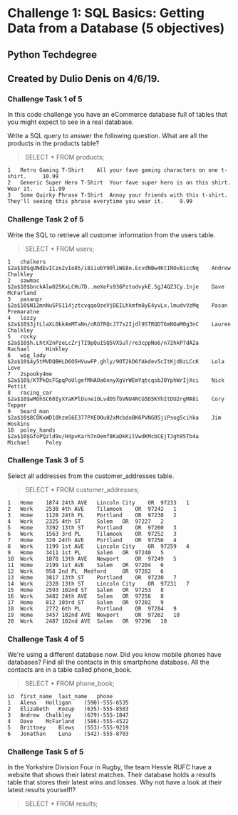 # Challenge 1: SQL Basics: Getting Data from a Database (5 objectives)
## Python Techdegree
## Created by Dulio Denis on 4/6/19.

### Challenge Task 1 of 5
In this code challenge you have an eCommerce database full of tables that you might expect to see in a real database.

Write a SQL query to answer the following question. What are all the products in the products table?

> SELECT * FROM products;
```id 	name 	description 	price
1 	Retro Gaming T-Shirt 	All your fave gaming characters on one t-shirt. 	10.99
2 	Generic Super Hero T-Shirt 	Your fave super hero is on this shirt. Wear it. 	11.99
3 	Some Quirky Phrase T-Shirt 	Annoy your friends with this t-shirt. They'll seeing this phrase everytime you wear it. 	9.99
```

### Challenge Task 2 of 5

Write the SQL to retrieve all customer information from the users table.

> SELECT * FROM users;
```id 	username 	password 	first_name 	last_name
1 	chalkers 	$2a$10$qUNdEvICzo2vIo85/i8iiubY90liWE8o.EcvdNBw4KtINOv8iccNq 	Andrew 	Chalkley
2 	sawmac 	$2a$10$bnckAlwO2SKxLCHu7D..meXeFs936PztodvykE.SgJ4QZ3Cy.1nje 	Dave 	McFarland
3 	pasanpr 	$2a$10$N12mnNuSFS114jztcvqqoOzeVjDEILhkmfm8yE4yvLx.lmudvVzMq 	Pasan 	Premaratne
4 	lozzy 	$2a$10$3jtLlaXL0kk4mMTaNn/oRO7RQcJ77s2Ijdl9STRQDT6mNOaM0g3nC 	Lauren 	Chalkley
5 	rocky 	$2a$10$h.LhtX2nPzeLcZrjTI9pQu1SQ5VXSuT/re3cppNo6/n72hkP7dA2a 	Rachael 	Hinkley
6 	wig_lady 	$2a$10$4y5tMVDQBHLD6O5HVuwFP.ghly/9OT2kD6fAkdev5cItKjd0zLCcK 	Lola 	Love
7 	2spooky4me 	$2a$10$/KTPkQcFGpqPoUlgefMHAOa6nnyXgVrWEmYqtcqsbJ0YphWrIjXci 	Nick 	Pettit
8 	racing_car 	$2a$10$wMOhSC60IyXYaKPlDsne1OLvdDSfbVNU4RCG5D5KYhItDU2rgMA8i 	Cory 	Tepper
9 	beard_man 	$2a$10$8COKxWD10hzmS6E377PXEO0u02xMcbdoBK6PVNG05jiPsog5cihka 	Jim 	Hoskins
10 	poley_hands 	$2a$10$GfoPQzld9v/H4pvKarh7nOemf8KaDkKilVwdKMcbCEjTJgh95Tb4a 	Michael 	Poley
```

### Challenge Task 3 of 5

Select all addresses from the customer_addresses table.

> SELECT * FROM customer_addresses;

```id 	nickname 	street 	city 	state 	zip 	user_id
1 	Home 	1874 24th AVE 	Lincoln City 	OR 	97233 	1
2 	Work 	2538 4th AVE 	Tilamook 	OR 	97242 	1
3 	Home 	1128 24th PL 	Portland 	OR 	97238 	2
4 	Work 	2325 4th ST 	Salem 	OR 	97227 	2
5 	Home 	3392 13th ST 	Portland 	OR 	97260 	3
6 	Work 	1563 3rd PL 	Tilamook 	OR 	97252 	3
7 	Home 	320 24th AVE 	Portland 	OR 	97256 	4
8 	Work 	1199 1st AVE 	Lincoln City 	OR 	97259 	4
9 	Home 	3411 1st PL 	Salem 	OR 	97240 	5
10 	Work 	1878 13th AVE 	Newport 	OR 	97249 	5
11 	Home 	2199 1st AVE 	Salem 	OR 	97204 	6
12 	Work 	958 2nd PL 	Medford 	OR 	97282 	6
13 	Home 	3817 13th ST 	Portland 	OR 	97230 	7
14 	Work 	2328 13th ST 	Lincoln City 	OR 	97231 	7
15 	Home 	2593 102nd ST 	Salem 	OR 	97253 	8
16 	Work 	3482 24th AVE 	Salem 	OR 	97256 	8
17 	Home 	812 103rd ST 	Salem 	OR 	97282 	9
18 	Work 	2772 6th PL 	Portland 	OR 	97284 	9
19 	Home 	3457 102nd AVE 	Newport 	OR 	97262 	10
20 	Work 	2487 102nd AVE 	Salem 	OR 	97296 	10
```

### Challenge Task 4 of 5

We're using a different database now. Did you know mobile phones have databases? Find all the contacts in this smartphone database. All the contacts are in a table called phone_book.

> SELECT * FROM phone_book;
```
id 	first_name 	last_name 	phone
1 	Alena 	Holligan 	(590)-555-6535
2 	Elizabeth 	Kozup 	(635)-555-8583
3 	Andrew 	Chalkley 	(679)-555-1847
4 	Dave 	McFarland 	(586)-555-4522
5 	Brittney 	Blews 	(553)-555-9219
6 	Jonathan 	Luna 	(542)-555-8703
```

### Challenge Task 5 of 5

In the Yorkshire Division Four in Rugby, the team Hessle RUFC have a website that shows their latest matches. Their database holds a results table that stores their latest wins and losses. Why not have a look at their latest results yourself!?

> SELECT * FROM results;
